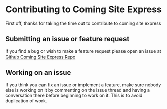 # Contributing to Coming Site Express

First off, thanks for taking the time out to contribute to coming site express

## Submitting an issue or feature request

If you find a bug or wish to make a feature request please open an issue at
[Github Coming Site Express Repo](https://github.com/alopezm/coming-site-express)

## Working on an issue

If you think you can fix an issue or implement a feature, make sure nobody else is working on it by commenting on the issue thread and having a conversation there before beginning to work on it. This is to avoid duplication of work.
